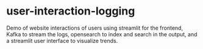 # user-interaction-logging
Demo of website interactions of users using streamlit for the frontend, Kafka to stream the logs, opensearch to index and search in the output, and a streamlit user interface to visualize trends.
